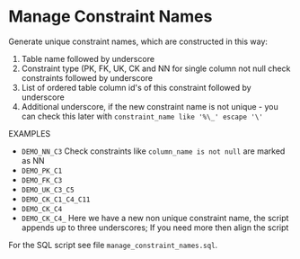 # Manage Constraint Names

Generate unique constraint names, which are constructed in this way:

1. Table name followed by underscore
2. Constraint type (PK, FK, UK, CK and NN for single column not null check constraints followed by underscore
3. List of ordered table column id's of this constraint followed by underscore
4. Additional underscore, if the new constraint name is not unique - you can check this later with `constraint_name like '%\_' escape '\'` 

EXAMPLES

  - `DEMO_NN_C3` Check constraints like `column_name is not null` are marked as NN
  - `DEMO_PK_C1`
  - `DEMO_FK_C3`
  - `DEMO_UK_C3_C5`
  - `DEMO_CK_C1_C4_C11`
  - `DEMO_CK_C4`
  - `DEMO_CK_C4_` Here we have a new non unique constraint name, the script appends up to three underscores; If you need more then align the script

For the SQL script see file `manage_constraint_names.sql`.